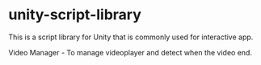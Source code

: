 # unity-script-library

This is a script library for Unity that is commonly used for interactive app.

Video Manager - To manage videoplayer and detect when the video end. 
